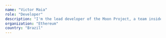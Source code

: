 ```yaml
---
name: "Victor Maia"
role: "Developer"
description: "I'm the lead developer of the Moon Project, a team inside the Ethereum Foundation researching how to build a decentralized browser that is fast and secure enough for mass adoption. My main interests are blockchains, functional programming, formal proofs and abstract machines."
organization: "Ethereum"
country: "Brazil"
---
```

